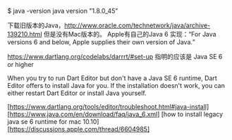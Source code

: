 $ java -version
java version "1.8.0_45"

下载旧版本的Java，http://www.oracle.com/technetwork/java/archive-139210.html
但是没有Mac版本的。
Apple有自己的Java 6 实现：<q>For Java versions 6 and below, Apple supplies their own version of Java.</q>

https://www.dartlang.org/codelabs/darrrt/#set-up
指明的应该是 Java SE 6 or higher

When you try to run Dart Editor but don't have a Java SE 6 runtime, Dart Editor offers to install Java for you. If the installation doesn't work, you can either restart Dart Editor or install Java yourself.


[https://www.dartlang.org/tools/editor/troubleshoot.html#java-install]
[https://www.java.com/en/download/faq/java_6.xml]
[how to install legacy java se 6 runtime for mac 10.10][https://discussions.apple.com/thread/6604985]